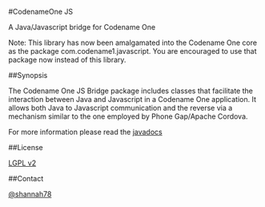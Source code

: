 #CodenameOne JS

A Java/Javascript bridge for Codename One

Note:  This library has now been amalgamated into the Codename One core as the package com.codename1.javascript.  You are encouraged to use that package now instead of this library.

##Synopsis

The Codename One JS Bridge package includes classes that facilitate the interaction between Java and Javascript in a Codename One application. It allows both Java to Javascript communication and the reverse via a mechanism similar to the one employed by Phone Gap/Apache Cordova.

For more information please read the [javadocs](https://rawgithub.com/shannah/CodenameOneJS/gh-pages/dist/javadoc/index.html)

##License

[LGPL v2](http://www.gnu.org/licenses/lgpl.html)

##Contact

[@shannah78](http://twitter.com/shannah78)
